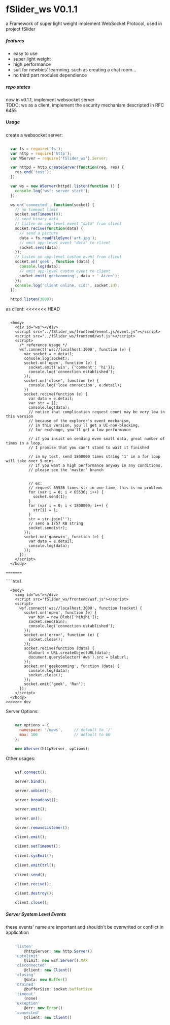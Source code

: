 fSlider_ws V0.1.1
===
a Framework of super light weight implement WebSocket Protocol, used in project fSlider

##### features

+ easy to use
+ super light weight
+ high performance
+ suit for newbies' learnning. such as creating a chat room...
+ no third part modules dependience

##### repo states

now in v0.1.1, implement websocket server  
TODO: ws as a client, implement the security mechanism descripted in RFC 6455

##### Usage

create a websocket server:

```js

  var fs = require('fs');
  var http = require('http');
  var WServer = require('fSlider_ws').Server;

  var httpd = http.createServer(function(req, res) {
    res.end('test');
  });

  var ws = new WServer(httpd).listen(function () {
    console.log('wsf: server start');
  });

  ws.on('connected', function(socket) { 
    // no timeout limit
    socket.setTimeout(0);
    // send binary data
    // listen on app-level event "data" from client
    socket.recive(function(data) {
      // send a picture
      data = fs.readFileSync('art.jpg');
      // emit app-level event "data" to client
      socket.send(data);
    });
    // listen on app-level custom event from client
    socket.on('geek', function (data) {
      console.log(data);
      // emit app-level custom event to client
      socket.emit('geekcomming', data + ' Aizen');
    });
    console.log('client online, cid:', socket.id); 
  });

  httpd.listen(3000);
```

as client:
<<<<<<< HEAD
```

  <body>
    <div id="ws"></div>
    <script src="../fSlider_ws/frontend/event.js/event.js"></script>
    <script src="../fSlider_ws/frontend/wsf.js"></script>
    <script>
      /* reference usage */
      wsf.connect('ws://localhost:3000', function (e) {
        var socket = e.detail;
        console.log(socket);
        socket.on('open', function (e) {
          socket.emit('win', {'comment': 'hi'});
          console.log('connection established');
        });
        socket.on('close', function (e) {
          console.log('lose connection', e.detail);
        })
        socket.recive(function (e) {
          var data = e.detail;
          var str = [];
          console.log(data);
          // notice that complication request count may be very low in this version
          // because of the explorer's event mechanism,
          // in this version, you'll get a UI-non-blocking, 
          // for exchange, you'll get a low performance

          // if you insist on sending even small data, great number of times in a loop, 
          // I promise that you can't stand to wait it finished

          // in my test, send 1800000 times string '1' in a for loop will take over 9 mins
          // if you want a high performance anyway in any conditions, 
          // please see the 'master' branch


          // ex:
          // request 65536 times str in one time, this is no problems
          for (var i = 0; i < 65536; i++) {
            socket.send(1);
          }
          for (var i = 0; i < 1800000; i++) {
            str[i] = 1;
          }
          str = str.join('');
          // send a 1757 KB string
          socket.send(str);
        });
        socket.on('gamewin', function (e) {
          var data = e.detail;
          console.log(data);
        }); 
      });
    </script>
  </body>

=======

```html

  <body>
    <img id="ws"></div>
    <script src="fSlider_ws/frontend/wsf.js"></script>
    <script>
      wsf.connect('ws://localhost:3000', function (socket) {
        socket.on('open', function (e) {
          var bin = new Blob(['hihihi']);
          socket.send(bin);
          console.log('connection established');
        });
        socket.on('error', function (e) {
          socket.close();
        });
        socket.recive(function (data) {
          bloburl = URL.createObjectURL(data);
          document.querySelector('#ws').src = bloburl;
        });
        socket.on('geekcomming', function (data) {
          console.log(data);
          socket.close();
        });
        socket.emit('geek', 'Ran');
      });
    </script>
  </body>
>>>>>>> dev
```

Server Options:

```js

    var options = {
      namespace: '/news',     // default to '/'
      max: 100                // default to 60
    };

    new WServer(httpServer, options);
```

Other usages:

```js

    wsf.connect();
    
    server.bind();

    server.unbind();

    server.broadcast();

    server.emit();

    server.on();

    server.removeListener();
    
    client.emit();

    client.setTimeout();
    
    client.sysEmit();
    
    client.emitCtrl();
    
    client.send();
    
    client.recive();

    client.destroy();

    client.close();
```

##### Server System Level Events
these events' name are important and shouldn't be overwrited or conflict in application

```js
    
    'listen' 
        @httpServer: new http.Server()
    'uptolimit' 
        @limit: new wsf.Server().MAX
    'disconnected' 
        @client: new Client()
    'closing' 
        @data: new Buffer()
    'drained' 
        @bufferSize: socket.bufferSize
    'timeout'
        (none)
    'exception' 
        @err: new Error()
    'connected' 
        @client: new Client()
```
